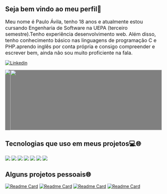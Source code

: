 ## Seja bem vindo ao meu perfil👋
<div style='font-size:12pt;'>
Meu nome é Paulo Ávila, tenho 18 anos e atualmente estou cursando Engenharia de Software na UEPA (terceiro semestre).Tenho experiência desenvolvimento web.
Além disso, tenho conhecimento básico nas linguagens de programação C e PHP.aprendo inglês por conta própria e consigo compreender e escrever bem, ainda não sou muito proficiente na fala.
</div>

[![Linkedin](https://img.shields.io/badge/LinkedIn-0077B5?style=for-the-badge&logo=linkedin&logoColor=white)](https://www.linkedin.com/in/paulo-francisco-%C3%A1vila-neto-8b5b17304?utm_source=share&utm_campaign=share_via&utm_content=profile&utm_medium=android_app)
       <div style='display:flex;align-items:start;background-color:gray'>
        <img  src='https://github-readme-stats.vercel.app/api?username=paulinbrgamer&theme=dark'></img>
        <img style='height:194px;width:100%' src='https://github-readme-stats.vercel.app/api/top-langs/?username=paulinbrgamer&hide_progress=true&theme=dark'></img>   
    </div>


  ## Tecnologias que uso em meus projetos💻🌐

<div style='display:inline_block;justify-content:start;'>
    <img  src='https://img.shields.io/badge/JavaScript-F7DF1E?style=for-the-badge&logo=javascript&logoColor=black'></img>
    <img  src='https://img.shields.io/badge/CSS3-1572B6?style=for-the-badge&logo=css3&logoColor=white'></img>
    <img  src='https://img.shields.io/badge/HTML5-E34F26?style=for-the-badge&logo=html5&logoColor=white'></img>
    <img  src='https://img.shields.io/badge/React-20232A?style=for-the-badge&logo=react&logoColor=61DAFB'></img>
    <img  src='https://img.shields.io/badge/MySQL-00000F?style=for-the-badge&logo=mysql&logoColor=white'></img>
    <img  src='https://img.shields.io/badge/C-00599C?style=for-the-badge&logo=c&logoColor=white'></img>
    <img  src='https://img.shields.io/badge/GIT-E44C30?style=for-the-badge&logo=git&logoColor=white'></img>
</div>

  ## Alguns projetos pessoais🌐

  <div>

[![Readme Card](https://github-readme-stats.vercel.app/api/pin/?username=paulinbrgamer&repo=CountriesSearch&theme=dark)](https://github.com/paulinbrgamer/CountriesSearch)
[![Readme Card](https://github-readme-stats.vercel.app/api/pin/?username=paulinbrgamer&repo=Dashub&theme=dark)](https://github.com/paulinbrgamer/Dashub)
[![Readme Card](https://github-readme-stats.vercel.app/api/pin/?username=paulinbrgamer&repo=Notes&theme=dark)](https://github.com/paulinbrgamer/Notes)
[![Readme Card](https://github-readme-stats.vercel.app/api/pin/?username=paulinbrgamer&repo=CSV-modify&theme=dark)](https://github.com/paulinbrgamer/CSV-modify)

  </div>


